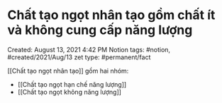 # Chất tạo ngọt nhân tạo gồm chất ít và không cung cấp năng lượng

Created: August 13, 2021 4:42 PM
Notion tags: #notion, #created/2021/Aug/13
zet type: #permanent/fact

[[Chất tạo ngọt nhân tạo]] gồm hai nhóm:
- [[Chất tạo ngọt hạn chế năng lượng]] 
- [[Chất tạo ngọt không năng lượng]]